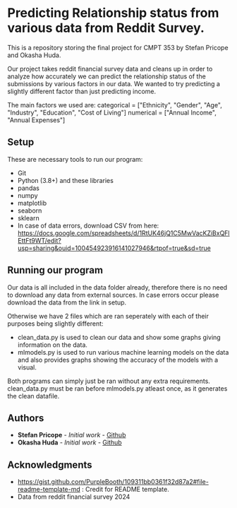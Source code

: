 # Predicting Relationship status from various data from Reddit Survey.

This is a repository storing the final project for CMPT 353 by Stefan Pricope and Okasha Huda.

Our project takes reddit financial survey data and cleans up in order to analyze how accurately we can predict the relationship status of the submissions by various factors in our data. We wanted to try predicting a slightly different factor than just predicting income. 

The main factors we used are:
categorical = ["Ethnicity", "Gender", "Age", "Industry", "Education", "Cost of Living"]
numerical = ["Annual Income", "Annual Expenses"]

## Setup

These are necessary tools to run our program:
- Git
- Python (3.8+) and these libraries
- pandas
- numpy
- matplotlib
- seaborn
- sklearn
- In case of data errors, download CSV from here: https://docs.google.com/spreadsheets/d/1RtUK46jQ1C5MwVacKZiBxQFlEttFt9WT/edit?usp=sharing&ouid=100454923916141027946&rtpof=true&sd=true

## Running our program

Our data is all included in the data folder already, therefore there is no need to download any data from external sources. In case errors occur please download the data from the link in setup.

 Otherwise we have 2 files which are ran seperately with each of their purposes being slightly different:
 - clean_data.py is used to clean our data and show some graphs giving information on the data. 
 - mlmodels.py is used to run various machine learning models on the data and also provides graphs showing the accuracy of the models with a visual.

 Both programs can simply just be ran without any extra requirements. clean_data.py must be ran before mlmodels.py atleast once, as it generates the clean datafile.


## Authors

* **Stefan Pricope** - *Initial work* - [Github](https://github.com/scp10sfu)
* **Okasha Huda** - *Initial work* - [Github](https://github.com/okashashuda)

## Acknowledgments

* https://gist.github.com/PurpleBooth/109311bb0361f32d87a2#file-readme-template-md : Credit for README template.
* Data from reddit financial survey 2024

